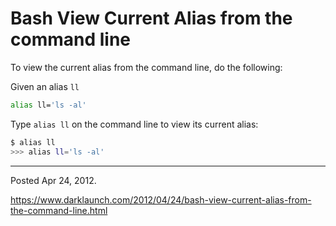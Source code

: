 # Bash View Current Alias from the command line

To view the current alias from the command line, do the following:

Given an alias `ll`

```bash
alias ll='ls -al'
```

Type `alias ll` on the command line to view its current alias:

```bash
$ alias ll
>>> alias ll='ls -al'
```

---

Posted Apr 24, 2012.

https://www.darklaunch.com/2012/04/24/bash-view-current-alias-from-the-command-line.html